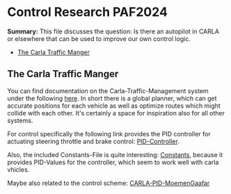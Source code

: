# Control Research PAF2024

**Summary:** This file discusses the question: Is there an autopilot in CARLA or elsewhere that can be used to improve our own control logic.

- [The Carla Traffic Manger](#the-carla-traffic-manger)

## The Carla Traffic Manger

You can find documentation on the Carla-Traffic-Management system under the following [here](https://carla.readthedocs.io/en/latest/adv_traffic_manager/).
In short there is a global planner, which can get accurate positions for each vehicle as well as optimize routes which might collide with each other. It's certainly a space for inspiration also for all other systems.

For control specifically the following link provides the PID controller for actuating steering throttle and brake control: [PID-Controller](https://carla.org/Doxygen/html/dc/d75/PIDController_8h_source.html).

Also, the included Constants-File is quite interesting: [Constants](https://carla.org/Doxygen/html/d1/d45/Constants_8h.html), because it provides PID-Values for the controller, which seem to work well with carla vhicles.

Maybe also related to the control scheme: [CARLA-PID-MoemenGaafar](https://github.com/MoemenGaafar/CARLA-PID-Controller)
